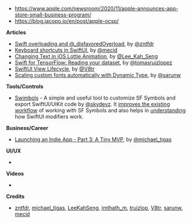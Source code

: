 - https://www.apple.com/newsroom/2020/11/apple-announces-app-store-small-business-program/
- https://blog.jacopo.io/en/post/apple-ocsp/

**Articles**

* [Swift overloading and @_disfavoredOverload](https://fivestars.blog/swift/disfavoredOverload.html), by [@zntfdr](https://twitter.com/zntfdr)
* [Keyboard shortcuts in SwiftUI](https://swiftwithmajid.com/2020/11/17/keyboard-shortcuts-in-swiftui/), by [@mecid](https://twitter.com/mecid)
* [Changing Text in iOS Lottie Animation](https://swiftsenpai.com/development/lottie-text-provider/), by [@Lee_Kah_Seng](https://twitter.com/Lee_Kah_Seng)
* [Swift for TensorFlow: Reading your dataset](https://www.47deg.com/blog/swift-for-tensorflow-reading-dataset/), by [@tomasruizlopez](https://twitter.com/tomasruizlopez)
* [SwiftUI View Lifecycle](https://www.vadimbulavin.com/swiftui-view-lifecycle/), by [@V8tr](https://twitter.com/V8tr)
* [Scaling custom fonts automatically with Dynamic Type](https://sarunw.com/posts/scaling-custom-fonts-automatically-with-dynamic-type/), by [@sarunw](https://twitter.com/sarunw)

**Tools/Controls**

* [Swimbols](https://apps.apple.com/app/id1525226399?platform=mac) - A simple and useful tool to customize SF Symbols and export SwiftUI/UIKit code by [@skydevz](https://twitter.com/skydevz). It [improves the existing workflow](https://medium.com/@imthathullah/re-imagining-sf-symbols-into-xcode-c2ebf92550d9?source=friends_link&sk=37af3872b7c89945bc67c9164c830340) of working with SF Symbols and also helps in [understanding](https://medium.com/better-programming/understanding-swiftui-modifiers-83ebfbc3f94?source=friends_link&sk=4f04d658f89fa814d766a4e056999d58) how SwiftUI modifiers work.

**Business/Career**

* [Launching an Indie App - Part 3: A Tiny MVP](https://heyimakeapps.com/blog/launching-an-indie-app-part-3-a-tiny-mvp), by [@michael_tigas](https://twitter.com/michael_tigas)

**UI/UX**

* 

**Videos**

* 

**Credits**

* [zntfdr](https://github.com/zntfdr), [michael_tigas](https://github.com/teeeeeegz), [LeeKahSeng](https://github.com/LeeKahSeng), [imthath_m](https://github.com/imthath-m), [truizlop](https://github.com/truizlop), [V8tr](https://github.com/V8tr), [sarunw](https://github.com/sarunw), [mecid](https://github.com/mecid)
